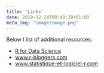 ```yaml
---
title: 'Links'
date: 2019-12-24T00:40:29+01:00
meta_img: "image/image.png"
---
```


Below I list of additional resources:

* <a href="https://r4ds.had.co.nz/" target="_blank" rel="noopener">R for Data Science</a>
* <a href="https://www.r-bloggers.com/" target="_blank" rel="noopener">www.r-bloggers.com</a>
* <a href="https://statistique-et-logiciel-r.com/" target="_blank" rel="noopener">www.statistique-et-logiciel-r.com</a>
